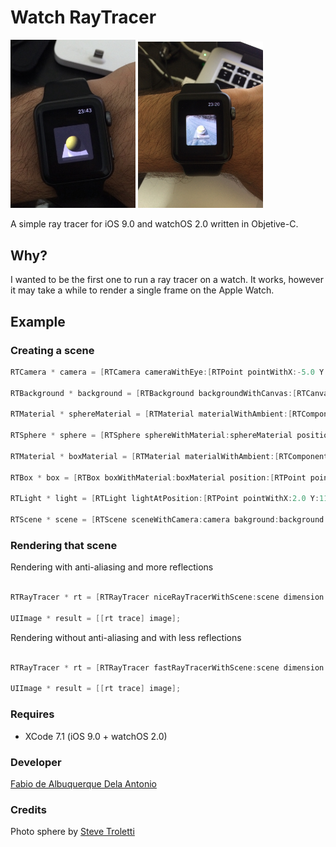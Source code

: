 # Watch RayTracer

<img src="/watch.jpg?raw=true" width="200">
<img src="/watch2.jpg?raw=true" width="200">

A simple ray tracer for iOS 9.0 and watchOS 2.0 written in Objetive-C. 

## Why?
I wanted to be the first one to run a ray tracer on a watch. It works, however it may take a while to render a single frame on the Apple Watch.

## Example
### Creating a scene
```objective-c
RTCamera * camera = [RTCamera cameraWithEye:[RTPoint pointWithX:-5.0 Y:8.0 Z:5.0] lookAt:[RTPoint pointWithX:0.0 Y:5.0 Z:0.0] up:[RTVector vectorWithX:0.0 Y:1.0 Z:0.0] fov:45.0 zvp:0.1];
    
RTBackground * background = [RTBackground backgroundWithCanvas:[RTCanvas canvasWithImage:[UIImage imageNamed:@"photosphere"]]];
    
RTMaterial * sphereMaterial = [RTMaterial materialWithAmbient:[RTComponent componentWithRed:0.1 green:0.1 blue:0.1] diffuse:[RTComponent componentWithRed:0.8 green:0.8 blue:0.08] specular:[RTComponent componentWithRed:0.98 green:0.98 blue:0.8] shininess:300.0 reflection:0.9 transparency:0.0];
    
RTSphere * sphere = [RTSphere sphereWithMaterial:sphereMaterial position:[RTPoint pointWithX:0.0 Y:5.0 Z:0.0] radius:1.0];

RTMaterial * boxMaterial = [RTMaterial materialWithAmbient:[RTComponent componentWithRed:0.1 green:0.1 blue:0.1] diffuse:[RTComponent componentWithRed:0.5 green:0.5 blue:0.5] specular:[RTComponent componentWithRed:0.8 green:0.8 blue:0.8] shininess:300.0 reflection:0.75 transparency:0.0];

RTBox * box = [RTBox boxWithMaterial:boxMaterial position:[RTPoint pointWithX:0.0 Y:4.0 Z:0.0] size:[RTVector vectorWithX:3.0 Y:0.5 Z:3.0]];
    
RTLight * light = [RTLight lightAtPosition:[RTPoint pointWithX:2.0 Y:11.0 Z:6.0] withAmbient:[RTColour colourWithRed:255.0 green:255.0 blue:255.0] diffuse:[RTColour colourWithRed:255.0 green:255.0 blue:255.0] specular:[RTColour colourWithRed:255.0 green:255.0 blue:255.0]];
    
RTScene * scene = [RTScene sceneWithCamera:camera bakground:background objects:@[sphere, box] lights:@[light]];
```

### Rendering that scene

Rendering with anti-aliasing and more reflections
```objective-c

RTRayTracer * rt = [RTRayTracer niceRayTracerWithScene:scene dimension:[RTDimension dimensionWithSize:CGSizeMake(100, 100)]];

UIImage * result = [[rt trace] image];

```

Rendering without anti-aliasing and with less reflections
```objective-c

RTRayTracer * rt = [RTRayTracer fastRayTracerWithScene:scene dimension:[RTDimension dimensionWithSize:CGSizeMake(100, 100)]];

UIImage * result = [[rt trace] image];

```

### Requires
* XCode 7.1 (iOS 9.0 + watchOS 2.0)

### Developer
[Fabio de Albuquerque Dela Antonio](http://fabio914.blogspot.com)

### Credits
Photo sphere by [Steve Troletti](http://www.trolettiphoto.com)



